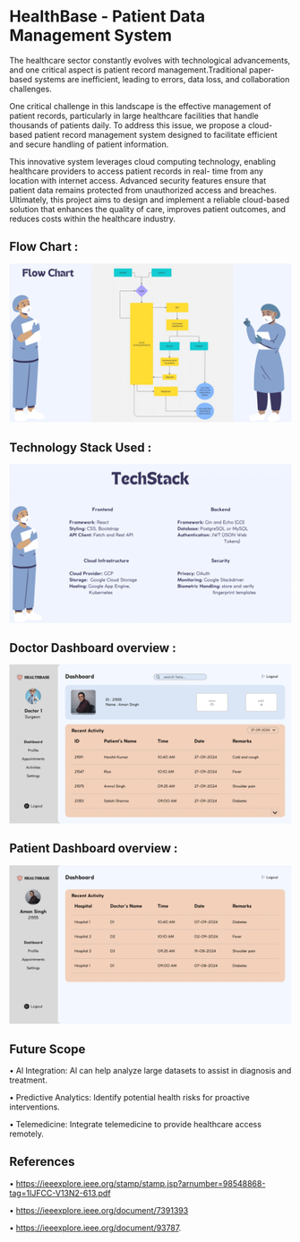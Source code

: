 # HealthBase - Patient Data Management System

The healthcare sector constantly evolves with technological advancements, and one critical aspect is patient record management.Traditional paper-based systems are inefficient, leading to errors, data loss, and collaboration challenges.

One critical challenge in this landscape is the effective management of patient records, particularly in large healthcare facilities that handle thousands of patients daily. To address this issue, we propose a cloud-based patient record management system designed to facilitate efficient and secure handling of patient information.

This innovative system leverages cloud computing technology, enabling healthcare providers to access patient records in real- time from any location with internet access. Advanced security features ensure that patient data remains protected from unauthorized access and breaches. Ultimately, this project aims to design and implement a reliable cloud-based solution that enhances the quality of care, improves patient outcomes, and reduces costs within the healthcare industry.

## Flow Chart :
![Flow Chart](https://github.com/Lomna21/BE-project-Healthbase-/blob/master/Images/BE%20project%20review-4-1.png)

## Technology Stack Used :
![TechStack](https://github.com/Lomna21/BE-project-Healthbase-/blob/master/Images/BE%20project%20review-8-1.png)

## Doctor Dashboard overview :
![Doctor Dashboard](https://github.com/Lomna21/BE-project-Healthbase-/blob/master/Images/BE%20project%20review-6-1.png)

## Patient Dashboard overview :
![Patient Dashboard](https://github.com/Lomna21/BE-project-Healthbase-/blob/master/Images/BE%20project%20review-7-1.png)

## Future Scope
• Al Integration: Al can help analyze large datasets to assist in diagnosis and treatment.

• Predictive Analytics: Identify potential health risks for proactive interventions.

• Telemedicine: Integrate telemedicine to provide healthcare access remotely.

## References
• https://ieeexplore.ieee.org/stamp/stamp.jsp?arnumber=98548868-tag=1IJFCC-V13N2-613.pdf

• https://ieeexplore.ieee.org/document/7391393

• https://ieeexplore.ieee.org/document/93787.

